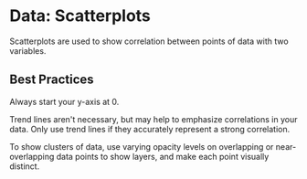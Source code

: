 # Data: Scatterplots

Scatterplots are used to show correlation between points of data with two variables.

## Best Practices

Always start your y-axis at 0. 

Trend lines aren't necessary, but may help to emphasize correlations in your data. Only use trend lines if they accurately represent a strong correlation. 

To show clusters of data, use varying opacity levels on overlapping or near-overlapping data points to show layers, and make each point visually distinct. 





